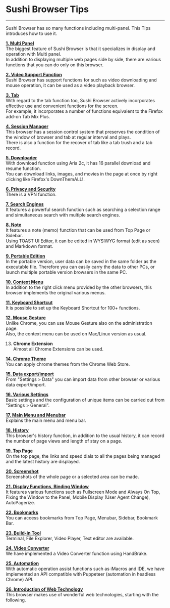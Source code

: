 # Sushi Browser Tips  

*****

Sushi Browser has so many functions including multi-panel.
This Tips introduces how to use it.

[**1. Multi Panel**](multi-panel.md)  
The biggest feature of Sushi Browser is that it specializes in display and operation with Multi panel.  
In addition to displaying multiple web pages side by side, there are various functions that you can do only on this browser.

[**2. Video Support Function**](video.md)  
Sushi Browser has support functions for such as video downloading and mouse operation,
it can be used as a video playback browser.  

[**3. Tab**](tab.md)  
With regard to the tab function too, Sushi Browser actively incorporates effective use and convenient functions for the screen.   
For example, it incorporates a number of functions equivalent to the Firefox add-on Tab Mix Plus.  

[**4. Session Manager**](session-manager.md)  
This browser has a session control system that preserves the condition of the window of browser and tab at regular interval and plays.  
There is also a function for the recover of tab like a tab trush and a tab record.  

[**5. Downloader**](downloader.md)  
With download function using Aria 2c, it has 16 parallel download and resume function.  
You can download links, images, and movies in the page at once by right clicking like Firefox's DownThemALL!. 

[**6. Privacy and Security**](privacy-and-security.md)  
There is a VPN function. 

[**7. Search Engines**](search-engine.md)  
It features a powerful search function such as searching a selection range and simultaneous search with multiple search engines.  

[**8. Note**](note.md)  
It features a note (memo) function that can be used from Top Page or Sidebar.  
Using TOAST UI Editor, it can be edited in WYSIWYG format (edit as seen) and Markdown format.

[**9. Portable Edition**](portable-edtion.md)  
In the portable version, user data can be saved in the same folder as the executable file.
Therefore you can easily carry the data to other PCs, or launch multiple portable version browsers in the same PC.  

[**10. Context Menu**](context-menu.md)  
In addition to the right click menu provided by the other browsers, this browser implements the original various menus.

[**11. Keyboard Shortcut**](keyboard-shortcuts.md)  
It is possible to set up the Keyboard Shortcut for 100+ functions.

[**12. Mouse Gesture**](mouse-gesture.md)  
Unlike Chrome, you can use Mouse Gesture also on the administration page.   
Also, the context menu can be used on Mac/Linux version as usual.

13. **Chrome Extension**  
Almost all Chrome Extensions can be used.

[**14. Chrome Theme**](chrome-theme.md)  
You can apply chrome themes from the Chrome Web Store.

[**15. Data export/import**](data-export-and-import.md)  
From "Settings > Data" you can import data from other browser or various data export/import.

[**16. Various Settings**](various-settings.md)  
Basic settings and the configuration of unique items can be carried out from "Settings > General". 

[**17. Main Menu and Menubar**](menu-and-bar.md)  
Explains the main menu and menu bar. 

[**18. History**](history.md)  
This browser's history function, in addition to the usual history, it can record the number of page views and length of stay on a page.

[**19. Top Page**](top-page.md)  
On the top page, the links and speed dials to all the pages being managed and the latest history are displayed.

[**20. Screenshot**](screenshot.md)  
Screenshots of the whole page or a selected area can be made.  

[**21. Display Functions, Binding Window**](display-switching-and-bind-window.md)    
It features various functions such as Fullscreen Mode and Always On Top, Fixing the Window to the Panel, Mobile Display (User Agent Change), AutoPagerize.

[**22. Bookmarks**](bookmarks.md)  
You can access bookmarks from Top Page, Menubar, Sidebar, Bookmark Bar.

[**23. Build-in Tool**](build-in-tools.md)  
Terminal, File Explorer, Video Player, Text editor are available.

[**24. Video Converter**](video-converter.md)  
We have implemented a Video Converter function using HandBrake.

[**25. Automation**](automation.md)  
With automatic operation assist functions such as iMacros and IDE,
we have implemented an API compatible with Puppeteer (automation in headless Chrome) API.

[**26. Introduction of Web Technology**](web-technology.md)  
This browser makes use of wonderful web technologies, starting with the following. 
